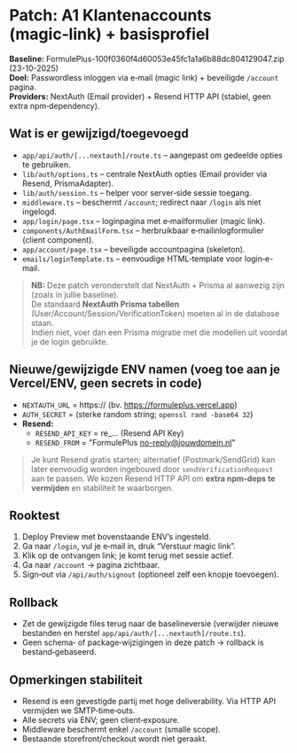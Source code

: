 # Patch: A1 Klantenaccounts (magic‑link) + basisprofiel

**Baseline:** FormulePlus-100f0360f4d60053e45fc1a1a6b88dc804129047.zip (23-10-2025)  
**Doel:** Passwordless inloggen via e‑mail (magic link) + beveiligde `/account` pagina.  
**Providers:** NextAuth (Email provider) + Resend HTTP API (stabiel, geen extra npm‑dependency).

## Wat is er gewijzigd/toegevoegd
- `app/api/auth/[...nextauth]/route.ts` – aangepast om gedeelde opties te gebruiken.
- `lib/auth/options.ts` – centrale NextAuth opties (Email provider via Resend, PrismaAdapter).
- `lib/auth/session.ts` – helper voor server‑side sessie toegang.
- `middleware.ts` – beschermt `/account`; redirect naar `/login` als niet ingelogd.
- `app/login/page.tsx` – loginpagina met e‑mailformulier (magic link).
- `components/AuthEmailForm.tsx` – herbruikbaar e‑mailinlogformulier (client component).
- `app/account/page.tsx` – beveiligde accountpagina (skeleton).
- `emails/loginTemplate.ts` – eenvoudige HTML‑template voor login‑e-mail.

> **NB:** Deze patch veronderstelt dat NextAuth + Prisma al aanwezig zijn (zoals in jullie baseline).  
> De standaard **NextAuth Prisma tabellen** (User/Account/Session/VerificationToken) moeten al in de database staan.  
> Indien niet, voer dan een Prisma migratie met die modellen uit voordat je de login gebruikte.

## Nieuwe/gewijzigde ENV namen (voeg toe aan je Vercel/ENV, geen secrets in code)
- `NEXTAUTH_URL` = https://<jouw-domein> (bv. https://formuleplus.vercel.app)
- `AUTH_SECRET` = (sterke random string; `openssl rand -base64 32`)
- **Resend:**
  - `RESEND_API_KEY` = re_... (Resend API Key)
  - `RESEND_FROM` = "FormulePlus <no-reply@jouwdomein.nl>"

> Je kunt Resend gratis starten; alternatief (Postmark/SendGrid) kan later eenvoudig worden ingebouwd door
> `sendVerificationRequest` aan te passen. We kozen Resend HTTP API om **extra npm‑deps te vermijden**
> en stabiliteit te waarborgen.

## Rooktest
1. Deploy Preview met bovenstaande ENV’s ingesteld.
2. Ga naar `/login`, vul je e‑mail in, druk “Verstuur magic link”.
3. Klik op de ontvangen link; je komt terug met sessie actief.
4. Ga naar `/account` → pagina zichtbaar.
5. Sign‑out via `/api/auth/signout` (optioneel zelf een knopje toevoegen).

## Rollback
- Zet de gewijzigde files terug naar de baselineversie (verwijder nieuwe bestanden en herstel `app/api/auth/[...nextauth]/route.ts`).  
- Geen schema‑ of package‑wijzigingen in deze patch → rollback is bestand‑gebaseerd.

## Opmerkingen stabiliteit
- Resend is een gevestigde partij met hoge deliverability. Via HTTP API vermijden we SMTP‑time‑outs.
- Alle secrets via ENV; geen client‑exposure.  
- Middleware beschermt enkel `/account` (smalle scope).  
- Bestaande storefront/checkout wordt niet geraakt.
